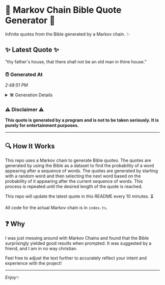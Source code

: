 # 📖 Markov Chain Bible Quote Generator 📖

Infinite quotes from the Bible generated by a Markov chain. ✨

## ✨ Latest Quote ✨
"thy father's house, that there shall not be an old man in thine house."

### ⏰ Generated At
*2:48:51 PM*

<details>
    <summary>🛠️ Generation Details</summary>
    <p>
        <strong>🌱 Seed:</strong> thy<br>
        <strong>🔄 Iterations:</strong> 13<br>
        <strong>📜 Context History:</strong><br>[ thy ]: father's<br>[ thy, father's ]: house,<br>[ thy, father's, house, ]: that<br>[ thy, father's, house,, that ]: there<br>[ thy, father's, house,, that, there ]: shall<br>[ thy, father's, house,, that, there, shall ]: not<br>[ father's, house,, that, there, shall, not ]: be<br>[ house,, that, there, shall, not, be ]: an<br>[ that, there, shall, not, be, an ]: old<br>[ there, shall, not, be, an, old ]: man<br>[ shall, not, be, an, old, man ]: in<br>[ not, be, an, old, man, in ]: thine<br>[ be, an, old, man, in, thine ]: house.<br>
    </p>
</details>

### ⚠️ Disclaimer ⚠️
**This quote is generated by a program and is not to be taken seriously. It is purely for entertainment purposes.**

---

## 🔍 How It Works

This repo uses a Markov chain to generate Bible quotes. The quotes are generated by using the Bible as a dataset to find the probability of a word appearing after a sequence of words. The quotes are generated by starting with a random word and then selecting the next word based on the probability of it appearing after the current sequence of words. This process is repeated until the desired length of the quote is reached.

This repo will update the latest quote in this README every 10 minutes. ⏳

All code for the actual Markov chain is in `index.ts`.

## ❓ Why

I was just messing around with Markov Chains and found that the Bible surprisingly yielded good results when prompted. 
It was suggested by a friend, and I am in no way christian.

Feel free to adjust the text further to accurately reflect your intent and experience with the project!

---

*Enjoy*✨
